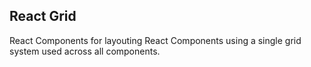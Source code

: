 ## React Grid

React Components for layouting React Components using a single grid system used across all components.